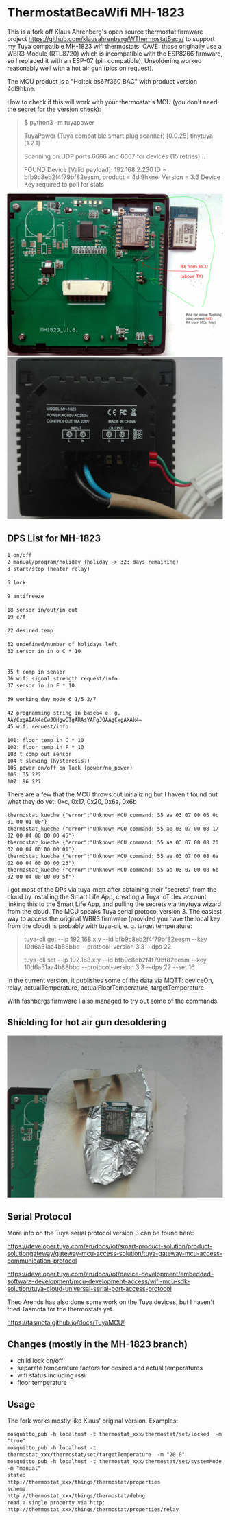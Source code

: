 # ThermostatBecaWifi MH-1823

This is a fork off Klaus Ahrenberg's open source thermostat firmware project https://github.com/klausahrenberg/WThermostatBeca/ to support my Tuya compatible MH-1823 wifi thermostats. CAVE: those originally use a WBR3 Module (RTL8720) which is incompatible with the ESP8266 firmware, so I replaced it with an ESP-07 (pin compatible). Unsoldering worked reasonably well with a hot air gun (pics on request).

The MCU product is a "Holtek bs67f360 BAC" with product version 4dl9hkne.

How to check if this will work with your thermostat's MCU  (you don't need the secret for the version check):

> $ python3 -m tuyapower
> 
> TuyaPower (Tuya compatible smart plug scanner) [0.0.25] tinytuya [1.2.1]
> 
> Scanning on UDP ports 6666 and 6667 for devices (15 retries)...
> 
> FOUND Device [Valid payload]: 192.168.2.230
>     ID = bfb9c8eb2f4f79bf82eesm, product = 4dl9hkne, Version = 3.3
>     Device Key required to poll for stats

![MH-1823 inside](docs/MH-1823/MH_1823_pcb_ed.jpeg) ![MH-1823 back](docs/MH-1823/MH_1823_back.jpeg)



DPS List for MH-1823
--------------------
```
1 on/off
2 manual/program/holiday (holiday -> 32: days remaining)
3 start/stop (heater relay)

5 lock

9 antifreeze

18 sensor in/out/in_out
19 c/f

22 desired temp

32 undefined/number of holidays left
33 sensor in in o C * 10


35 t comp in sensor
36 wifi signal strength request/info
37 sensor in in F * 10

39 working day mode 6_1/5_2/7

42 programming string in base64 e. g. AAYCxgAIAk4eCwJOHgwCTgARAsYAFgJOAAgCxgAXAk4=
45 wifi request/info

101: floor temp in C * 10
102: floor temp in F * 10
103 t comp out sensor
104 t slewing (hysteresis?)
105 power on/off on lock (power/no_power)
106: 35 ???
107: 96 ???
```
There are a few that the MCU throws out initializing but I haven't found out what they do yet: 0xc, 0x17, 0x20, 0x6a, 0x6b
```
thermostat_kueche {"error":"Unknown MCU command: 55 aa 03 07 00 05 0c 01 00 01 00"}
thermostat_kueche {"error":"Unknown MCU command: 55 aa 03 07 00 08 17 02 00 04 00 00 00 45"}
thermostat_kueche {"error":"Unknown MCU command: 55 aa 03 07 00 08 20 02 00 04 00 00 00 01"}
thermostat_kueche {"error":"Unknown MCU command: 55 aa 03 07 00 08 6a 02 00 04 00 00 00 23"}
thermostat_kueche {"error":"Unknown MCU command: 55 aa 03 07 00 08 6b 02 00 04 00 00 00 5f"}
```

I got most of the DPs via tuya-mqtt after obtaining their "secrets" from the cloud by installing the Smart Life App, creating a Tuya IoT dev account, linking this to the Smart Life App, and pulling the secrets via tinytuya wizard from the cloud. The MCU speaks Tuya serial protocol version 3. The easiest way to access the original WBR3 firmware (provided you have the local key from the cloud) is probably with tuya-cli, e. g. target temperature:

> tuya-cli get   --ip 192.168.x.y --id bfb9c8eb2f4f79bf82eesm --key 10d6a51aa4b88bbd --protocol-version 3.3 --dps 22
> 
> tuya-cli set   --ip 192.168.x.y --id bfb9c8eb2f4f79bf82eesm --key 10d6a51aa4b88bbd --protocol-version 3.3 --dps 22 --set 16

In the current version, it publishes some of the data via MQTT: deviceOn, relay, actualTemperature, actualFloorTemperature, targetTemperature

With fashbergs firmware I also managed to try out some of the commands.


Shielding for hot air gun desoldering
-------------------------------------

![MH-1820 solder shield](docs/MH-1823/hot_air_gun_shield.jpeg) 

Serial Protocol
---------------
More info on the Tuya serial protocol version 3 can be found here:

https://developer.tuya.com/en/docs/iot/smart-product-solution/product-solutiongateway/gateway-mcu-access-solution/tuya-gateway-mcu-access-communication-protocol

https://developer.tuya.com/en/docs/iot/device-development/embedded-software-development/mcu-development-access/wifi-mcu-sdk-solution/tuya-cloud-universal-serial-port-access-protocol

Theo Arends has also done some work on the Tuya devices, but I haven't tried Tasmota for the thermostats yet.

https://tasmota.github.io/docs/TuyaMCU/


Changes (mostly in the MH-1823 branch)
-------

* child lock on/off
* separate temperature factors for desired and actual temperatures
* wifi status including rssi
* floor temperature

Usage
-----

The fork works mostly like Klaus' original version. Examples:
```
mosquitto_pub -h localhost -t thermostat_xxx/thermostat/set/locked  -m "true"
mosquitto_pub -h localhost -t thermostat_xxx/thermostat/set/targetTemperature  -m "20.0"
mosquitto_pub -h localhost -t thermostat_xxx/thermostat/set/systemMode  -m "manual"
state:
http://thermostat_xxx/things/thermostat/properties
schema:
http://thermostat_xxx/things/thermostat/debug
read a single property via http:
http://thermostat_xxx/things/thermostat/properties/relay
```


